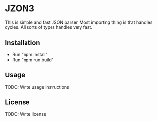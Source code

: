 # JZON3

This is simple and fast JSON parser. Most importing thing is that handles cycles.
All sorts of types handles very fast.

## Installation

 - Run "npm install"
 - Run "npm run build"


## Usage

TODO: Write usage instructions

## License

TODO: Write license